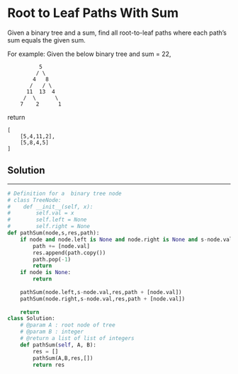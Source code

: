 <h1>Root to Leaf Paths With Sum</h1>

<p>
Given a binary tree and a sum, find all root-to-leaf paths where each path’s sum equals the given sum.

For example:
Given the below binary tree and sum = 22,

              5
             / \
            4   8
           /   / \
          11  13  4
         /  \      \
        7    2      1
return 

    [
        [5,4,11,2],
        [5,8,4,5]
    ]
</p>

<h2>Solution</h2>

***

```python
# Definition for a  binary tree node
# class TreeNode:
#    def __init__(self, x):
#        self.val = x
#        self.left = None
#        self.right = None
def pathSum(node,s,res,path):
    if node and node.left is None and node.right is None and s-node.val == 0:
        path += [node.val]
        res.append(path.copy())
        path.pop(-1)
        return 
    if node is None:
        return
        
    pathSum(node.left,s-node.val,res,path + [node.val])
    pathSum(node.right,s-node.val,res,path + [node.val])
    
    return
class Solution:
    # @param A : root node of tree
    # @param B : integer
    # @return a list of list of integers
    def pathSum(self, A, B):
        res = []
        pathSum(A,B,res,[])
        return res
```